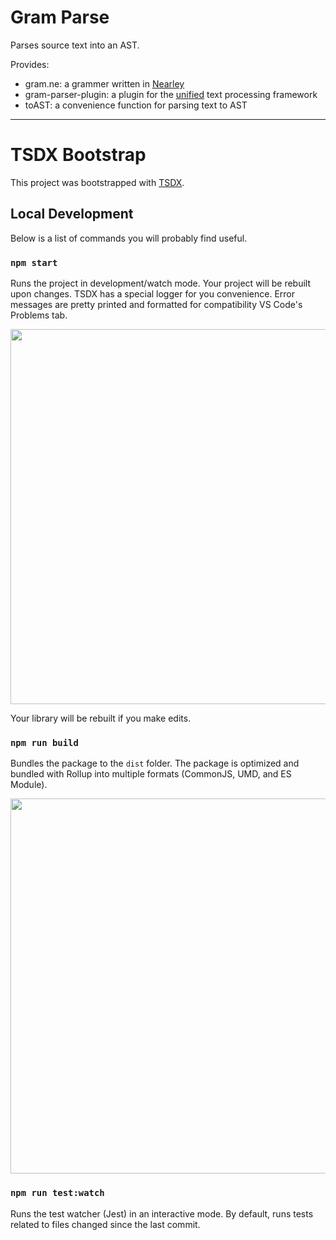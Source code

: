 # Gram Parse

Parses source text into an AST. 

Provides:

- gram.ne: a grammer written in [Nearley](https://nearley.js.org)
- gram-parser-plugin: a plugin for the [unified](https://unifiedjs.com/explore/package/unified/) text processing framework
- toAST: a convenience function for parsing text to AST

---

# TSDX Bootstrap

This project was bootstrapped with [TSDX](https://github.com/jaredpalmer/tsdx).

## Local Development

Below is a list of commands you will probably find useful.

### `npm start`

Runs the project in development/watch mode. Your project will be rebuilt upon changes. TSDX has a special logger for you convenience. Error messages are pretty printed and formatted for compatibility VS Code's Problems tab.

<img src="https://user-images.githubusercontent.com/4060187/52168303-574d3a00-26f6-11e9-9f3b-71dbec9ebfcb.gif" width="600" />

Your library will be rebuilt if you make edits.

### `npm run build`

Bundles the package to the `dist` folder.
The package is optimized and bundled with Rollup into multiple formats (CommonJS, UMD, and ES Module).

<img src="https://user-images.githubusercontent.com/4060187/52168322-a98e5b00-26f6-11e9-8cf6-222d716b75ef.gif" width="600" />

### `npm run test:watch` 

Runs the test watcher (Jest) in an interactive mode.
By default, runs tests related to files changed since the last commit.
